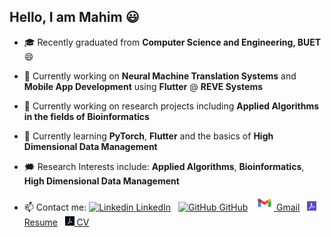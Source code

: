 ## Hello, I am Mahim 😃

<!--### Recent Graduate from Computer Science and Engineering, BUET. 😃 👋-->

<!--
- ### Currently working as a Jr. Software Engineer @ REVE Systems Ltd. 😃

- ### Additionally, heavily involved in research projects in the fields of Bioinformatics and Applied Deep Learning. 😃
-->

<!--
<div class="row">
  <div class="column">
    <img src="assets/_1.gif" width="150" height="150" /> <img src="assets/_0.gif" width="150" height="150" /> <img src="assets/_2.gif" width="150" height="150" /> <img src="assets/_3.gif" width="150" height="150" />
  </div>
</div>
-->

<!--<img src="assets/_1.gif" width="250" height="250" />-->

<!--**Mahim1997/Mahim1997** is a ✨ _special_ ✨ repository because its `README.md` (this file) appears on your GitHub profile.
Here are some ideas to get you started:
-->
- 🎓 Recently graduated from **Computer Science and Engineering, BUET** 😄
- 🔭 Currently working on **Neural Machine Translation Systems** and **Mobile App Development** using **Flutter** @ **REVE Systems**
- 🔭 Currently working on research projects including **Applied Algorithms in the fields of Bioinformatics**

- 🌱 Currently learning **PyTorch**, **Flutter** and the basics of **High Dimensional Data Management**
<!--- 👯 I’m looking to collaborate on research projects related to **Distributed Systems, Applied Algorithms in Security & Privacy**-->

- 🗯️ Research Interests include: **Applied Algorithms**, **Bioinformatics**, **High Dimensional Data Management**
<!--**NLP**, **CoMP 5G**, **Memory Management**  & Memory Management-->


- 📫 Contact me: [![Linkedin](https://i.stack.imgur.com/gVE0j.png) LinkedIn](https://www.linkedin.com/in/mahim-mahbub-0224431b2/)
&nbsp;
[![GitHub](https://i.stack.imgur.com/tskMh.png) GitHub](https://github.com/Mahim1997)
&nbsp;
[<img src="https://github.com/Mahim1997/Mahim1997/blob/main/assets/gmailLogo.svg" width="30" height="25"> Gmail](mailto:mahim.mahbub.97@gmail.com)
&nbsp;
[<img src="https://github.com/Mahim1997/Mahim1997/blob/main/assets/pdf-2.png" width="15" height="15"> Resume](https://drive.google.com/file/d/1Asz0m2uLtzas6dSpT-u7ORtuFg0mQ3PP/view?usp=sharing)
&nbsp;
[<img src="https://github.com/Mahim1997/Mahim1997/blob/main/assets/pdf-1-cropped.png" width="15" height="15"> CV](https://drive.google.com/file/d/14utuCMbdw4dHISASHANpezAABsjzDqPc/view?usp=sharing)
      
<!--[![Gmail](https://github.com/Mahim1997/Mahim1997/blob/main/assets/gmail.png){:height="25px" width="25px"} Gmail](mailto:mahim.mahbub.97@gmail.com)-->
    



